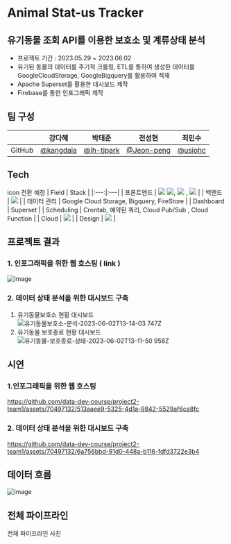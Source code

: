 # Animal Stat-us Tracker
## **유기동물 조회 API를 이용한 보호소 및 계류상태 분석**
- 프로젝트 기간 : 2023.05.29 ~ 2023.06.02
- 유기된 동물의 데이터를 주기적 크롤링, ETL를 통하여 생성한 데이터를 GoogleCloudStorage, GoogleBigquery를 활용하여 적재
- Apache Superset를 활용한 대시보드 제작
- Firebase를 통한 인포그래픽 제작

## 팀 구성
|    | 강다혜 | 박태준 | 전성현 | 최민수 |
| :---: | :---: | :---: | :---: | :---: |
|GitHub| [@kangdaia](https://github.com/kangdaia) | [@ih-tjpark](https://github.com/ih-tjpark) | [@Jeon-peng](https://github.com/Jeon-peng) | [@usiohc](https://github.com/usiohc) |


## Tech
icon 전환 예정
| Field | Stack |
|:---:|:---|
| 프론트엔드 | <img src = "https://img.shields.io/badge/firebase-ffca28?style=for-the-badge&logo=firebase&logoColor=black"> <img src = "https://img.shields.io/badge/React-20232A?style=for-the-badge&logo=react&logoColor=61DAFB">, <img src = "https://img.shields.io/badge/Express.js-000000?style=for-the-badge&logo=express&logoColor=white"> , <img src = "https://img.shields.io/badge/Chart.js-FF6384?style=for-the-badge&logo=chartdotjs&logoColor=white"> |
| 백엔드 | <img src = "https://img.shields.io/badge/firebase-ffca28?style=for-the-badge&logo=firebase&logoColor=black"> |
| 데이터 관리 | Google Cloud Storage, Bigquery, FireStore |
| Dashboard | Superset |
| Scheduling | Crontab, 예약된 쿼리, Cloud Pub/Sub , Cloud Function |
| Cloud | <img src = "https://img.shields.io/badge/Google_Cloud-4285F4?style=for-the-badge&logo=google-cloud&logoColor=white"> |
| Design |   <img src="https://img.shields.io/badge/Adobe%20XD-470137?style=for-the-badge&logo=Adobe%20XD&logoColor=#FF61F6">  |


## 프로젝트 결과
### 1. 인포그래픽을 위한 웹 호스팅 ( link )
![image](https://github.com/data-dev-course/project2-team1/assets/70497132/9f42e86d-17f2-4875-8e23-f8fd18659f61)

### 2. 데이터 상태 분석을 위한 대시보드 구축
1. 유기동물보호소 현황 대시보드 
![유기동물보호소-분석-2023-06-02T13-14-03 747Z](https://github.com/data-dev-course/project2-team1/assets/70497132/6012efe2-6428-4108-b209-80ee4a30cc0d)
2. 유기동물 보호종료 현황 대시보드
![유기동물-보호종료-상태-2023-06-02T13-11-50 958Z](https://github.com/data-dev-course/project2-team1/assets/70497132/ea85cf23-01b6-4f09-81bc-ca21e363aa26)

## 시연
### 1.인포그래픽을 위한 웹 호스팅
https://github.com/data-dev-course/project2-team1/assets/70497132/513aaee9-5325-4d1a-9842-5529af6ca8fc

### 2. 데이터 상태 분석을 위한 대시보드 구축
https://github.com/data-dev-course/project2-team1/assets/70497132/6a756bbd-91d0-448a-b116-fdfd3722e3b4





## 데이터 흐름
![image](https://github.com/data-dev-course/project2-team1/assets/70497132/7f18790d-85db-4f48-b3dc-0b74cfdd7546)


## 전체 파이프라인
전체 파이프라인 사진





